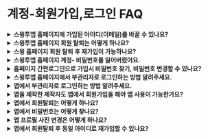 # 계정-회원가입,로그인 FAQ



<details>

<summary><strong>스윙투앱 홈페이지에 가입된 아이디(이메일)를 바꿀 수 있나요?</strong></summary>

기업 고객 중에서는 앱 담당자가 바뀌게 되면서 스윙에 가입된 아이디 변경을 요청하는 경우가 있습니다.

아이디 변경은 개인정보 계정과 연결되어 있기 때문에 사용자분께서 직접 바꿀 수 없습니다.

스윙투앱에 요청주시면 저희가 계정 변경 동의서를 보내드리고, 필요 서류를 받은 뒤 변경해드릴 수 있습니다.

비밀번호는 기존과 동일하며, 로그인 후 개인정보 변경에서 원하는 비밀번호로 다시 설정해주시면 됩니다.

</details>

<details>

<summary><strong>스윙투앱 홈페이지 회원 탈퇴는 어떻게 하나요?</strong></summary>

회원탈퇴는 **스윙 홈페이지 앱운영 페이지의 오른쪽 상단 프로필 선택 → 내정보 수정 →회원탈퇴 선택해주시면 됩니다.**&#x20;

<img src="../.gitbook/assets/회원탈퇴.png" alt="" data-size="original">

탈퇴하신 아이디는 복구가 불가능하며, 추후 같은 아이디로 재가입 할 수 없습니다.&#x20;

회원탈퇴시 제작한 앱, 컨텐츠가 모두 삭제되오니 신중하게 선택하시기 바랍니다.

</details>

<details>

<summary><strong>스윙 홈페이지 회원 탈퇴 후 재가입이 가능하나요?</strong></summary>

탈퇴하신 아이디는 복구가 불가능하며, 추후 같은 아이디로 재가입 할 수 없습니다.

</details>

<details>

<summary><strong>스윙투앱 홈페이지 계정- 비밀번호를 잃어버렸어요.</strong></summary>

스윙투 사이트 계정의 비밀번호를 잃어버렸다면!

**\[비밀번호 찾기]를 통해서 이메일로 임시 비밀번호를 찾아서 로그인 한 뒤, 내 정보 수정 \[새 비밀번호]를 변경해주시면 됩니다.**



1\) 홈페이지 접속 → 비밀번호 찾기 선택

<img src="https://wp.swing2app.co.kr/wp-content/uploads/2018/09/55.png" alt="" data-size="original">

2\)이메일주소 입력 후, 해당 이메일로 임시 비밀번호 발급받기

<img src="https://wp.swing2app.co.kr/wp-content/uploads/2018/09/%EB%B9%84%EB%B0%80%EB%B2%88%ED%98%B82.png" alt="" data-size="original">

&#x20;

3\)비밀번호는 다시 \[내 정보 수정]페이지- 로그인정보에서 변경해주시면 됩니다.

[https://www.swing2app.co.kr/view/myinfo\_login\_info](https://www.swing2app.co.kr/view/myinfo_login_info)

<img src="https://wp.swing2app.co.kr/wp-content/uploads/2018/09/%EB%B9%84%EB%B0%80%EB%B2%88%ED%98%B83.png" alt="" data-size="original">

</details>

<details>

<summary><strong>홈페이지 간편로그인으로 가입시 비밀번호 찾기, 비밀번호 변경할 수 있나요?</strong></summary>

스윙투앱 홈페이지 - 간편 로그인은 네이버, 구글에서 사용하는 계정으로 연동하여 로그인을 하게 됩니다.

따라서 비밀번호는 연결한 계정으로 확인해주셔야 합니다.

(구글 계정이라면 구글 지메일로 들어가서 사용중인 계정 확인해주세요)

스윙투앱에서는 계정만 연결하여 로그인한 것이기 때문에 비밀번호를 찾을 수 없으며, 비밀번호 변경도 불가합니다.

</details>

<details>

<summary><strong>스윙투앱 홈페이지에서 부관리자로 로그인하는 방법 알려주세요.</strong></summary>

스윙투앱 홈페이지에서 부관리자로 로그인할 때는 로그인 화면에서 \[부관리자]로 선택해서 로그인해주세요.

![](https://wp.swing2app.co.kr/wp-content/uploads/2018/09/%EB%B6%80%EA%B4%80%EB%A6%AC%EC%9E%90-%EB%A1%9C%EA%B7%B8%EC%9D%B8_20.07.png)

1\)앱아이디: 관리자가 앱을 제작할 때 설정한 아이디를 입력합니다.

→ 앱 아이디는 관리자가 앱을 제작할 때 앱제작 - 1단계 기본정보에서 입력한 아이디를 말합니다.

2\)부관리자 아이디: 부관리자가 앱에서 회원가입한 아이디를 입력합니다.

3\)비밀번호: 부관리자가 앱 회원가입시 설정한 비밀번호를 입력합니다.

입력이 완료된 후 로그인 버튼을 눌러주시면 관리자 페이지로 이동합니다.

\*주의사항: 앱 제작이 완료되어야 부관리자 로그인이 가능합니다.

앱을 제작한 상태가 아닐 경우 앱 아이디가 인식이 되지 않아요, 따라서 앱을 제작해놓은 뒤 부관리자 로그인을 이용해주시기 바랍니다.&#x20;

&#x20;

앱을 관리하는 부관리자를 설정하는 방법은 해당 매뉴얼 참고해주세요 ^^

☞ [부관리자 설정방법 매뉴얼](https://documentation.swing2app.co.kr/manual/appmanage/pushmember/associate-administrator)

</details>

<details>

<summary><strong>앱에서 부관리자로 로그인하는 방법 알려주세요.</strong></summary>

앱은 홈페이지와 달리 부관리자 전용 로그인 페이지가 있는 것이 아니구요.

**로그인 화면에서 부관리자로 지정된 사용자의  아이디, 비밀번호로 로그인을 하시면 됩니다.**

이미 사용자에서 관리자로 등급 변경이 되었기 때문에, **일반방법으로 로그인하시면 등급이 ‘관리자’ 로 변경된 것을 확인할 수 있습니다.**

![](https://wp.swing2app.co.kr/wp-content/uploads/2018/09/4.png)

앱 부관리자 설정하는 방법은 해당 포스팅을 참고해주세요 ^^

☞ [부관리자 설정방법 매뉴얼](https://documentation.swing2app.co.kr/manual/appmanage/pushmember/associate-administrator)

</details>

<details>

<summary><strong>앱을 제작한 제작자도 앱에서 회원가입을 해야 앱 사용이 가능한가요?</strong></summary>

네 앱을 제작한 관리자도 앱에서 회원가입을 하신 뒤, 앱 관리자로 설정하여 이용할 수 있습니다.

\*웹과 앱이 서로 연동되어 있지 않습니다.

앱을 설치하신 뒤 내가 만든 앱이라도 꼭 회원가입을 하고 앱을 이용해주세요.

</details>

<details>

<summary><strong>앱에서 회원탈퇴는 어떻게 하나요?</strong></summary>

앱 회원탈퇴는 \[설정]메뉴에서 가능합니다.

앱에서 로그인이 된 상태로 \[설정] 메뉴를 보시면, \[회원탈퇴]메뉴가 있습니다.

해당 메뉴를 선택하여 앱에서 회원탈퇴가 가능합니다.

<img src="https://wp.swing2app.co.kr/wp-content/uploads/2018/09/%EC%95%B1-%ED%9A%8C%EC%9B%90%ED%83%88%ED%87%B4.png" alt="" data-size="original">

회원 탈퇴는 앱에서 로그인이 되어 있어야 이용 가능합니다.

회원가입이 안된 경우는 회원탈퇴의 개념이 없습니다.&#x20;

</details>

<details>

<summary><strong>앱에서 비밀번호는 어떻게 찾나요?</strong></summary>

앱에서 비밀번호를 찾기 위해서는 아이디형태가 **‘이메일’**&#xB85C; 지정되어 있어야 합니다.

임시 비밀번호를 가입된 이메일로 보낼 수가 있어요.&#x20;

앱을 실행하고 로그인 화면 하단에 보시면, ‘비밀번호찾기’ 버튼이 있습니다.

해당 버튼을 선택하면 임시비밀번호를 가입한 이메일로 받을 수 있습니다.

따라서 일반아이디로 아이디를 설정한 경우는 비밀번호 찾기를 이용하실 수 없으니 꼭 확인하시고 '아이디형태-이메일'로 설정해주세요.

**☞** [**앱 비밀번호 찾기 상세 매뉴얼 보러가기**](https://documentation.swing2app.co.kr/appguide/appoperation/app-password)

</details>

<details>

<summary><strong>앱 프로필 사진 변경은 어떻게 하나요?</strong></summary>

**1.회원가입시 프로필 이미지 등록**

<img src="https://wp.swing2app.co.kr/wp-content/uploads/2022/07/%ED%94%84%EB%A1%9C%ED%95%84%EC%9D%B4%EB%AF%B8%EC%A7%80%EB%B3%80%EA%B2%BD5.png" alt="" data-size="original">

회원가입시에는 상단 프로필 이미지 \[등록하기] 버튼을 선택하여 원하는 이미지를 등록할 수 있어요.

&#x20;

**2.회원정보 수정: 가입 후 프로필 이미지를 변경**

<img src="https://wp.swing2app.co.kr/wp-content/uploads/2022/07/%ED%94%84%EB%A1%9C%ED%95%84%EC%9D%B4%EB%AF%B8%EC%A7%80-%EB%B3%80%EA%B2%BD.png" alt="" data-size="original">

회원가입 후 로그인된 상태에서 프로필 이미지를 변경하고자 할 때는

설정- 회원정보 수정 메뉴로 이동해주세요.

&#x20;

<img src="https://wp.swing2app.co.kr/wp-content/uploads/2022/07/%ED%94%84%EB%A1%9C%ED%95%84%EC%9D%B4%EB%AF%B8%EC%A7%80-%EB%B3%80%EA%B2%BD1.png" alt="" data-size="original">

회원정보수정 창에서 상단 프로필 이미지 \[등록하기] 버튼을 선택해서 프로필 이미지를 변경할 수 있습니다.&#x20;

이름(닉네임)도 해당 페이지에서 수정할 수 있습니다.

**☞** [**앱 프로필 사진 등록 및 변경방법 매뉴얼 보러가기**](https://documentation.swing2app.co.kr/appguide/appoperation/appprofile-image)

</details>

<details>

<summary><strong>앱에서 회원탈퇴 후 동일 아이디로 재가입할 수 있나요?</strong></summary>

가능 합니다.

다만 동일 아이디로 재가입을 위해서는 관리자가 웹 대시보드- 회원조회에서 해당 회원(탈퇴한 회원) 정보를 모두 삭제해주셔야 합니다.

[푸시&회원 → 회원조회 ](https://www.swing2app.co.kr/view/member_list)→ 회원조회 목록에서 1)탈퇴한 해당 사용자를 선택해주시구요.

회원정보 창 “계정 탈퇴 및 삭제” 메뉴에서 2) 회원삭제 버튼을 선택합니다.

3\)”해당 아이디 및 모든 정보를 삭제합니다” 확인 버튼을 선택해주세요.

![](https://wp.swing2app.co.kr/wp-content/uploads/2022/07/%ED%9A%8C%EC%9B%90%EC%82%AD%EC%A0%9C3.png)

\*탈퇴한 사용자라도 앱 데이터에 정보가 남아 있기 때문에 동일 아이디로 가입이 되지 않게 되요.

따라서 동일 아이디로 재가입이 필요하다면, 회원 삭제를 통해서 회원 아이디 및 모든 정보를 앱에서 삭제해주셔야 합니다.

**☞** [**앱 회원 탈퇴 후 동일 아이디 재가입 방법 매뉴얼 보러가기**](https://documentation.swing2app.co.kr/appguide/appoperation/sameid-rejoin)

</details>

